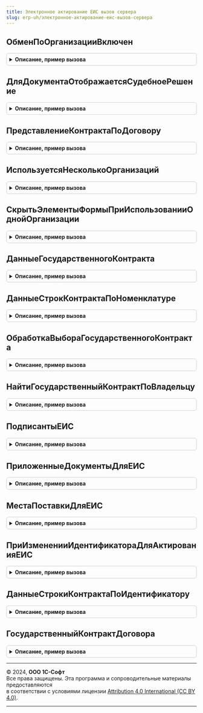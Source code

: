 ```yaml
---
title: Электронное актирование ЕИС вызов сервера
slug: erp-uh/электронное-актирование-еис-вызов-сервера
---
```



## ОбменПоОрганизацииВключен
<details style="margin: 1em 0; padding: 0.5em; border: 1px solid #ccc; border-radius: 6px;">

<summary style="font-weight: bold; cursor: pointer;">Описание, пример вызова</summary>

```bsl

// см. ЭлектронноеАктированиеЕИС.ОбменПоОрганизацииВключен
Функция ОбменПоОрганизацииВключен(Организация) Экспорт
```

Пример вызова
```bsl
Результат = ЭлектронноеАктированиеЕИСВызовСервера.ОбменПоОрганизацииВключен(Организация) 
```
</details>

## ДляДокументаОтображаетсяСудебноеРешение
<details style="margin: 1em 0; padding: 0.5em; border: 1px solid #ccc; border-radius: 6px;">

<summary style="font-weight: bold; cursor: pointer;">Описание, пример вызова</summary>

```bsl

// Для документа заполняется результат судебного решения.
// Судебное решение заполняется для УПД и исправлений.
//
// Параметры:
//  Документ - ДокументСсылка - ссылка на документ.
//
// Возвращаемое значение:
//  Булево - Истина, если для документа заполняется результат судебного решения.
Функция ДляДокументаОтображаетсяСудебноеРешение(Документ) Экспорт
```

Пример вызова
```bsl
Результат = ЭлектронноеАктированиеЕИСВызовСервера.ДляДокументаОтображаетсяСудебноеРешение(Документ) 
```
</details>

## ПредставлениеКонтрактаПоДоговору
<details style="margin: 1em 0; padding: 0.5em; border: 1px solid #ccc; border-radius: 6px;">

<summary style="font-weight: bold; cursor: pointer;">Описание, пример вызова</summary>

```bsl

// Представление контракта по договору.
//
// Параметры:
//  Договор - ОпределяемыйТип.ДоговорСКонтрагентомЭДО
//
// Возвращаемое значение:
//  Строка - Представление контракта по договору
Функция ПредставлениеКонтрактаПоДоговору(Договор) Экспорт
```

Пример вызова
```bsl
Результат = ЭлектронноеАктированиеЕИСВызовСервера.ПредставлениеКонтрактаПоДоговору(Договор) 
```
</details>

## ИспользуетсяНесколькоОрганизаций
<details style="margin: 1em 0; padding: 0.5em; border: 1px solid #ccc; border-radius: 6px;">

<summary style="font-weight: bold; cursor: pointer;">Описание, пример вызова</summary>

```bsl

// Используется несколько организаций.
//
// Возвращаемое значение:
//  Булево - Используется несколько организаций
Функция ИспользуетсяНесколькоОрганизаций() Экспорт
```

Пример вызова
```bsl
Результат = ЭлектронноеАктированиеЕИСВызовСервера.ИспользуетсяНесколькоОрганизаций() 
```
</details>

## СкрытьЭлементыФормыПриИспользованииОднойОрганизации
<details style="margin: 1em 0; padding: 0.5em; border: 1px solid #ccc; border-radius: 6px;">

<summary style="font-weight: bold; cursor: pointer;">Описание, пример вызова</summary>

```bsl

// Скрыть элементы формы при использовании одной организации.
//
// Параметры:
//  Форма - ФормаКлиентскогоПриложения
//  ИмяЭлементаИлиМассив - Строка, Массив - Имя элемента или массив
Процедура СкрытьЭлементыФормыПриИспользованииОднойОрганизации(Форма, ИмяЭлементаИлиМассив) Экспорт
```

Пример вызова
```bsl
ЭлектронноеАктированиеЕИСВызовСервера.СкрытьЭлементыФормыПриИспользованииОднойОрганизации(Форма, ИмяЭлементаИлиМассив) 
```
</details>

## ДанныеГосударственногоКонтракта
<details style="margin: 1em 0; padding: 0.5em; border: 1px solid #ccc; border-radius: 6px;">

<summary style="font-weight: bold; cursor: pointer;">Описание, пример вызова</summary>

```bsl

// Данные государственного контракта.
//
// Параметры:
//  СсылкаНаКонтракт Ссылка на контракт
//  ВВидеСтроки - Булево - В виде строки
//
// Возвращаемое значение:
//  Строка, Структура, Неопределено - см. ЭлектронноеАктированиеЕИС.НовыеДанныеКонтракта()
Функция ДанныеГосударственногоКонтракта(СсылкаНаКонтракт, ВВидеСтроки=Ложь) Экспорт
```

Пример вызова
```bsl
Результат = ЭлектронноеАктированиеЕИСВызовСервера.ДанныеГосударственногоКонтракта(СсылкаНаКонтракт, ВВидеСтроки);
```
</details>

## ДанныеСтрокКонтрактаПоНоменклатуре
<details style="margin: 1em 0; padding: 0.5em; border: 1px solid #ccc; border-radius: 6px;">

<summary style="font-weight: bold; cursor: pointer;">Описание, пример вызова</summary>

```bsl

// Данные строк контракта по номенклатуре.
//
// Параметры:
//  ГосударственныйКонтрактЕИС - СправочникСсылка.ГосударственныеКонтрактыЕИС
//  Номенклатура - ОпределяемыйТип.НоменклатураБЭД
//
// Возвращаемое значение:
//  Массив - Данные строк контракта по номенклатуре
Функция ДанныеСтрокКонтрактаПоНоменклатуре(ГосударственныйКонтрактЕИС, Номенклатура) Экспорт
```

Пример вызова
```bsl
Результат = ЭлектронноеАктированиеЕИСВызовСервера.ДанныеСтрокКонтрактаПоНоменклатуре(ГосударственныйКонтрактЕИС, Номенклатура) 
```
</details>

## ОбработкаВыбораГосударственногоКонтракта
<details style="margin: 1em 0; padding: 0.5em; border: 1px solid #ccc; border-radius: 6px;">

<summary style="font-weight: bold; cursor: pointer;">Описание, пример вызова</summary>

```bsl

// Обработка выбора государственного контракта.
//
// Параметры:
//  Владелец - ОпределяемыйТип.ДоговорСКонтрагентомЭДО
//  ПредыдущееЗначение - СправочникСсылка.ГосударственныеКонтрактыЕИС
//  НовоеЗначение - СправочникСсылка.ГосударственныеКонтрактыЕИС
Процедура ОбработкаВыбораГосударственногоКонтракта(Владелец, Экспорт
```

Пример вызова
```bsl
ЭлектронноеАктированиеЕИСВызовСервера.ОбработкаВыбораГосударственногоКонтракта(Владелец, );
```
</details>

## НайтиГосударственныйКонтрактПоВладельцу
<details style="margin: 1em 0; padding: 0.5em; border: 1px solid #ccc; border-radius: 6px;">

<summary style="font-weight: bold; cursor: pointer;">Описание, пример вызова</summary>

```bsl

// Найти государственный контракт по владельцу.
//
// Параметры:
//  ВладелецКонтракта - ОпределяемыйТип.ДоговорСКонтрагентомЭДО
//
// Возвращаемое значение:
//  СправочникСсылка.ГосударственныеКонтрактыЕИС, Произвольный - Найти государственный контракт по владельцу
Функция НайтиГосударственныйКонтрактПоВладельцу(ВладелецКонтракта) Экспорт
```

Пример вызова
```bsl
Результат = ЭлектронноеАктированиеЕИСВызовСервера.НайтиГосударственныйКонтрактПоВладельцу(ВладелецКонтракта) 
```
</details>

## ПодписантыЕИС
<details style="margin: 1em 0; padding: 0.5em; border: 1px solid #ccc; border-radius: 6px;">

<summary style="font-weight: bold; cursor: pointer;">Описание, пример вызова</summary>

```bsl

// Подписанты ЕИС.
//
// Параметры:
//  Объект - ОпределяемыйТип.ОснованияЭлектронныхДокументовЭДО
//
// Возвращаемое значение:
//  Массив - Подписанты ЕИС
Функция ПодписантыЕИС(Объект) Экспорт
```

Пример вызова
```bsl
Результат = ЭлектронноеАктированиеЕИСВызовСервера.ПодписантыЕИС(Объект) 
```
</details>

## ПриложенныеДокументыДляЕИС
<details style="margin: 1em 0; padding: 0.5em; border: 1px solid #ccc; border-radius: 6px;">

<summary style="font-weight: bold; cursor: pointer;">Описание, пример вызова</summary>

```bsl

// Приложенные документы для ЕИС.
//
// Параметры:
//  Объект - ОпределяемыйТип.ОснованияЭлектронныхДокументовЭДО
//
// Возвращаемое значение:
//  Массив - Приложенные документы для ЕИС
Функция ПриложенныеДокументыДляЕИС(Объект) Экспорт
```

Пример вызова
```bsl
Результат = ЭлектронноеАктированиеЕИСВызовСервера.ПриложенныеДокументыДляЕИС(Объект) 
```
</details>

## МестаПоставкиДляЕИС
<details style="margin: 1em 0; padding: 0.5em; border: 1px solid #ccc; border-radius: 6px;">

<summary style="font-weight: bold; cursor: pointer;">Описание, пример вызова</summary>

```bsl

// Места поставки для ЕИС.
//
// Параметры:
//  Объект - ОпределяемыйТип.ОснованияЭлектронныхДокументовЭДО
//
// Возвращаемое значение:
//  Массив - Места поставки для ЕИС
Функция МестаПоставкиДляЕИС(Объект) Экспорт
```

Пример вызова
```bsl
Результат = ЭлектронноеАктированиеЕИСВызовСервера.МестаПоставкиДляЕИС(Объект) 
```
</details>

## ПриИзмененииИдентификатораДляАктированияЕИС
<details style="margin: 1em 0; padding: 0.5em; border: 1px solid #ccc; border-radius: 6px;">

<summary style="font-weight: bold; cursor: pointer;">Описание, пример вызова</summary>

```bsl

// При изменении идентификатора для актирования ЕИС.
//
// Параметры:
//  СписокВыбора - СписокЗначений - список выбора.
//  ТабЧасть - Строка - имя табличной части.
//  СтрокаТаблицы - СтрокаТаблицыЗначений - строка таблицы.
Процедура ПриИзмененииИдентификатораДляАктированияЕИС(СписокВыбора, ТабЧасть, СтрокаТаблицы) Экспорт
```

Пример вызова
```bsl
ЭлектронноеАктированиеЕИСВызовСервера.ПриИзмененииИдентификатораДляАктированияЕИС(СписокВыбора, ТабЧасть, СтрокаТаблицы) 
```
</details>

## ДанныеСтрокиКонтрактаПоИдентификатору
<details style="margin: 1em 0; padding: 0.5em; border: 1px solid #ccc; border-radius: 6px;">

<summary style="font-weight: bold; cursor: pointer;">Описание, пример вызова</summary>

```bsl

// Данные строки контракта по идентификатору.
//
// Параметры:
//  Договор - СправочникСсылка - ссылка на договор.
//  ИдентификаторСтрокиКонтракта - Строка - идентификатор строки контракта.
//
// Возвращаемое значение:
//  Произвольный - Данные строки контракта по идентификатору
Функция ДанныеСтрокиКонтрактаПоИдентификатору(Договор, ИдентификаторСтрокиКонтракта) Экспорт
```

Пример вызова
```bsl
Результат = ЭлектронноеАктированиеЕИСВызовСервера.ДанныеСтрокиКонтрактаПоИдентификатору(Договор, ИдентификаторСтрокиКонтракта) 
```
</details>

## ГосударственныйКонтрактДоговора
<details style="margin: 1em 0; padding: 0.5em; border: 1px solid #ccc; border-radius: 6px;">

<summary style="font-weight: bold; cursor: pointer;">Описание, пример вызова</summary>

```bsl

// Возвращает государственный контракт договора. Если договор не назначен,
// то возвращается пустая ссылка.
//
// Параметры:
//  Договор - ОпределяемыйТип.ДоговорСКонтрагентомЭДО - Договор
//
// Возвращаемое значение:
//  ОпределяемыйТип.ГосударственныеКонтрактыБЭД - ссылка на государственный контракт договора.
Функция ГосударственныйКонтрактДоговора(Договор) Экспорт
```

Пример вызова
```bsl
Результат = ЭлектронноеАктированиеЕИСВызовСервера.ГосударственныйКонтрактДоговора(Договор) 
```
</details>

---

© 2024, **ООО 1С-Софт**  
Все права защищены. Эта программа и сопроводительные материалы предоставляются  
в соответствии с условиями лицензии [Attribution 4.0 International (CC BY 4.0)](https://creativecommons.org/licenses/by/4.0/legalcode).

---
